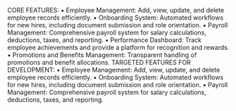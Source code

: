 CORE FEATURES:
▪ Employee Management: Add, view, update, and delete employee records
efficiently.
▪ Onboarding System: Automated workflows for new hires, including document
submission and role orientation.
▪ Payroll Management: Comprehensive payroll system for salary calculations,
deductions, taxes, and reporting.
▪ Performance Dashboard: Track employee achievements and provide a platform for
recognition and rewards.
▪ Promotions and Benefits Management: Transparent handling of promotions and
benefit allocations.
TARGETED FEATURES FOR DEVELOPMENT:
▪ Employee Management: Add, view, update, and delete employee records
efficiently.
▪ Onboarding System: Automated workflows for new hires, including document
submission and role orientation.
▪ Payroll Management: Comprehensive payroll system for salary calculations,
deductions, taxes, and reporting.
